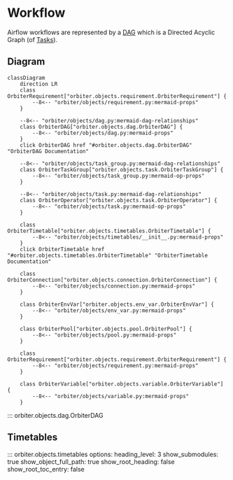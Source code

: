 # Workflow

Airflow workflows are represented by a
[DAG](https://airflow.apache.org/docs/apache-airflow/stable/core-concepts/dags.html)
which is a Directed Acyclic Graph (of [Tasks](../tasks)).

## Diagram
```mermaid
classDiagram
    direction LR
    class OrbiterRequirement["orbiter.objects.requirement.OrbiterRequirement"] {
        --8<-- "orbiter/objects/requirement.py:mermaid-props"
    }

    --8<-- "orbiter/objects/dag.py:mermaid-dag-relationships"
    class OrbiterDAG["orbiter.objects.dag.OrbiterDAG"] {
        --8<-- "orbiter/objects/dag.py:mermaid-props"
    }
    click OrbiterDAG href "#orbiter.objects.dag.OrbiterDAG" "OrbiterDAG Documentation"

    --8<-- "orbiter/objects/task_group.py:mermaid-dag-relationships"
    class OrbiterTaskGroup["orbiter.objects.task.OrbiterTaskGroup"] {
        --8<-- "orbiter/objects/task_group.py:mermaid-op-props"
    }

    --8<-- "orbiter/objects/task.py:mermaid-dag-relationships"
    class OrbiterOperator["orbiter.objects.task.OrbiterOperator"] {
        --8<-- "orbiter/objects/task.py:mermaid-op-props"
    }

    class OrbiterTimetable["orbiter.objects.timetables.OrbiterTimetable"] {
        --8<-- "orbiter/objects/timetables/__init__.py:mermaid-props"
    }
    click OrbiterTimetable href "#orbiter.objects.timetables.OrbiterTimetable" "OrbiterTimetable Documentation"

    class OrbiterConnection["orbiter.objects.connection.OrbiterConnection"] {
        --8<-- "orbiter/objects/connection.py:mermaid-props"
    }

    class OrbiterEnvVar["orbiter.objects.env_var.OrbiterEnvVar"] {
        --8<-- "orbiter/objects/env_var.py:mermaid-props"
    }

    class OrbiterPool["orbiter.objects.pool.OrbiterPool"] {
        --8<-- "orbiter/objects/pool.py:mermaid-props"
    }

    class OrbiterRequirement["orbiter.objects.requirement.OrbiterRequirement"] {
        --8<-- "orbiter/objects/requirement.py:mermaid-props"
    }

    class OrbiterVariable["orbiter.objects.variable.OrbiterVariable"] {
        --8<-- "orbiter/objects/variable.py:mermaid-props"
    }
```

::: orbiter.objects.dag.OrbiterDAG

## Timetables
::: orbiter.objects.timetables
    options:
        heading_level: 3
        show_submodules: true
        show_object_full_path: true
        show_root_heading: false
        show_root_toc_entry: false
